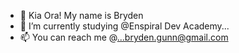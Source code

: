 - 👋 Kia Ora! My name is Bryden 
- 🌱 I’m currently studying @Enspiral Dev Academy...
- 📫 You can reach me @...bryden.gunn@gmail.com
